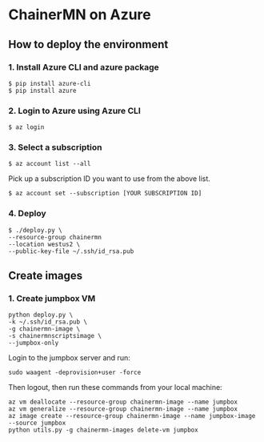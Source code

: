 # ChainerMN on Azure

## How to deploy the environment

### 1. Install Azure CLI and azure package

```
$ pip install azure-cli
$ pip install azure
```

### 2. Login to Azure using Azure CLI

```
$ az login
```

### 3. Select a subscription

```
$ az account list --all
```

Pick up a subscription ID you want to use from the above list.

```
$ az account set --subscription [YOUR SUBSCRIPTION ID]
```

### 4. Deploy

```
$ ./deploy.py \
--resource-group chainermn
--location westus2 \
--public-key-file ~/.ssh/id_rsa.pub
```

## Create images

### 1. Create jumpbox VM

```
python deploy.py \
-k ~/.ssh/id_rsa.pub \
-g chainermn-image \
-s chainermnscriptsimage \
--jumpbox-only
```

Login to the jumpbox server and run:

```
sudo waagent -deprovision+user -force
```

Then logout, then run these commands from your local machine:

```
az vm deallocate --resource-group chainermn-image --name jumpbox
az vm generalize --resource-group chainermn-image --name jumpbox
az image create --resource-group chainermn-image --name jumpbox-image --source jumpbox
python utils.py -g chainermn-images delete-vm jumpbox
```
